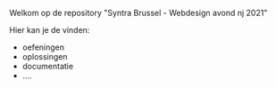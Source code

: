 Welkom op de repository "Syntra Brussel - Webdesign avond nj 2021"

Hier kan je de vinden:
- oefeningen
- oplossingen
- documentatie
- ....